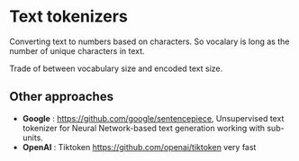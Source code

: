 # Text tokenizers

Converting text to numbers based on characters. So vocalary is long as the number of unique characters in text.


Trade of between vocabulary size and encoded text size.

## Other approaches

* **Google** : https://github.com/google/sentencepiece, Unsupervised text tokenizer for Neural Network-based text generation working with sub-units.
* **OpenAI** : Tiktoken https://github.com/openai/tiktoken very fast